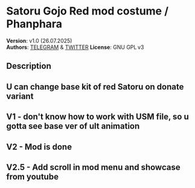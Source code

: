 # Satoru Gojo Red mod costume / Phanphara 

**Version**: v1.0 (26.07.2025)  
**Authors**: [TELEGRAM](https://t.me/kyotojjt) & [TWITTER](https://x.com/phanphara_leaks)
**License**: GNU GPL v3

## Description

U can change base kit of red Satoru on donate variant
---
V1 - don't know how to work with USM file, so u gotta see base ver of ult animation
---
V2 - Mod is done
---
V2.5 - Add scroll in mod menu and showcase from youtube
---
